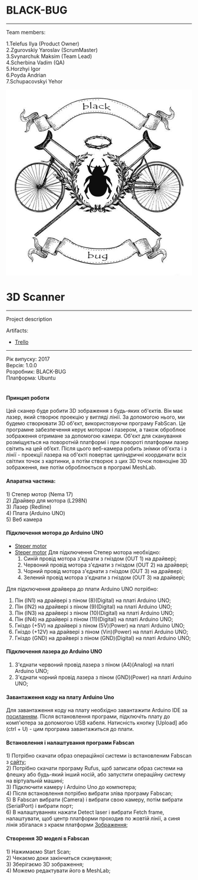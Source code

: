 # BLACK-BUG
* * *
Team members:   

1.Telefus Ilya (Product Owner)   
2.Zgurovskiy Yaroslav (ScrumMaster)   
3.Svynarchuk Maksim (Team Lead)   
4.Scherbina Vadim (QA)   
5.Horzhyi Igor   
6.Poyda Andrian   
7.Schupacovskyi Yehor   

![TeamLogo](https://github.com/Admiral2303/Black-Bug/blob/master/logo000.png)

# 3D Scanner
* * *
Project description  

Artifacts:   
* [Trello](https://trello.com/b/F3zNZruQ)    


* * *
Рік випуску: 2017<br/>
Версія: 1.0.0<br/>
Розробник: BLACK-BUG<br/>
Платформа: Ubuntu<br/>
<br/>
<h4>Принцип роботи</h4>
Цей сканер буде робити 3D зображення з будь-яких об'єктів. Він має лазер, який створює проекцію у вигляді лінії. За допомогою нього, ми будемо створювати 3D об'єкт, використовуючи програму FabScan. Це програмне забезпечення керує мотором і лазером, а також оброблює зображення отримане за допомогою камери. Об'єкт для сканування розміщується на поворотній платформі і при повороті платформи лазер світить на цей об’єкт. Після цього веб-камера робить знімки об'єкта і з лінії - проекції лазера на об'єкті повертає циліндричні координати всіх світлих точок з картинки, а потім створює з цих 3D точок повноціне 3D зображення, яке потім оброблюється в програмі MeshLab.


<h4>Апаратна частина:</h4>
1) Степер мотор (Nema 17)<br/>
2) Драйвер для мотора (L298N)<br/>
3) Лазер (Redline)<br/>
4) Плата (Arduino UNO)<br/>
5) Веб камера<br/>

<h4>Підключення мотора до Arduino UNO</h4>

* [Steper motor](http://arduino-diy.com/arduino-drayver-shagovogo-dvigatelya-i-dvigatelya-postoyannogo-toka-L298N)
* [Steper motor](https://github.com/Valzavator/Black-Bug/blob/master/pictures/5.jpg)
 Для підключення Степер мотора необхідно: <br />
  1) Синій провід мотора з'єднати з гніздом (OUT 1) на драйвері; <br />
  2) Червоний провід мотора з'єднати з гніздом (OUT 2) на драйвері; <br />
  3) Чорний провід мотора з'єднати з гніздом (OUT 3) на драйвері; <br />
  4) Зелений провід мотора з'єднати з гніздом (OUT 3) на драйвері; <br />
 
 Для підключення драйвера до плати Arduino UNO потрібно:<br />
 
  1) Пін (IN1) на драйвері з піном (8)(Digital) на платі Arduino UNO;<br />
  2) Пін (IN2) на драйвері з піном (9)(Digital) на платі Arduino UNO;<br />
  3) Пін (IN3) на драйвері з піном (10)(Digital) на платі Arduino UNO;<br />
  4) Пін (IN4) на драйвері з піном (11)(Digital) на платі Arduino UNO;<br />
  5) Гніздо (+5V) на драйвері з піном (5V)(Power) на платі Arduino UNO;<br />
  6) Гніздо (+12V) на драйвері з піном (Vin)(Power) на платі Arduino UNO;<br />
  7) Гніздо (GND) на драйвері з піном (GND)(Digital) на платі Arduino UNO;<br />
 
 <h4>Підключення лазера до Arduino UNO</h4>
 
 1) З'єднати червоний провід лазера з піном (A4)(Analog) на платі Arduino UNO;
 2) З'єднати чорний провід лазера з піном (GND)(Power) на платі Arduino UNO;
 
 <h4>Завантаження коду на плату Arduino Uno</h4>
 Для завантаження коду на плату необхідно завантажити Arduino IDE за <a href="https://www.arduino.cc/en/main/software">посиланням</a>. 
 Після встановлення програми, підключіть плату до комп'ютера за допомогою USB кабеля.
 Натисність кнопку [Upload] або (ctrl + U) - цим програма завантажиться до плати. 
 
 <h4>Встановлення і налаштування програми Fabscan</h4>
  1) Потрібно скачати образ операційної системи із встановленим Fabscan з <a href="http://hci.rwth-aachen.de/fabscan_software/">сайту</a>; <br/> 
  2) Потрібно скачати програму Rufus, щоб записати образ системи на флешку або будь-який інший носій, або запустити операційну систему на віртуальній машині;<br/> 
  3) Підключити камеру і Arduino Uno до компютера;<br/> 
  4) Після встановлення потрібно вибрати зліва програму Fabscan; <br/> 
  5) В Fabscan вибрати (Camera) і вибрати свою камеру, потім вибрати (SerialPort) і вибрати порт;<br/> 
  6) В налаштуваннях нажати Detect laser і вибрати Fetch frame, налаштувати, щоб центр платформи проходив по жовтій лінії, а синя  лінія збігалася з краєм платформи <a href=http://hci.rwth-aachen.de/img/wiki_up/calib.png>Зображення</a>;  <br/> 
 
 <h4>Створення 3D моделі в Fabscan</h4>
  1) Нажимаємо Start Scan; <br/> 
  2) Чекаємо доки закінчиться сканування; <br/> 
  3) Зберігаємо 3D зображення; <br/> 
  4) Можемо редактувати його в MeshLab;<br/> 
